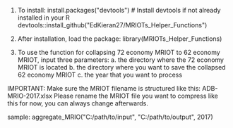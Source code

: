 1. To install:
install.packages("devtools")  # Install devtools if not already installed in your R
devtools::install_github("EdKieran27/MRIOTs_Helper_Functions")

2. After installation, load the package:
library(MRIOTs_Helper_Functions)

3. To use the function for collapsing 72 economy MRIOT to 62 economy MRIOT, input three parameters:
   a. the directory where the 72 economy MRIOT is located
   b. the directory where you want to save the collapsed 62 economy MRIOT
   c. the year that you want to process

IMPORTANT: Make sure the MRIOT filename is structured like this: ADB-MRIO-2017.xlsx
Please rename the MRIOT file you want to compress like this for now, you can always change afterwards. 

sample:
aggregate_MRIO("C:/path/to/input", "C:/path/to/output", 2017)

